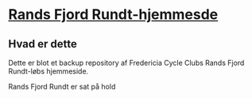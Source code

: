 # [Rands Fjord Rundt-hjemmesde](http://randsfjordrundt.dk/)

## Hvad er dette

Dette er blot et backup repository af Fredericia Cycle Clubs Rands Fjord Rundt-løbs hjemmeside.

Rands Fjord Rundt er sat på hold